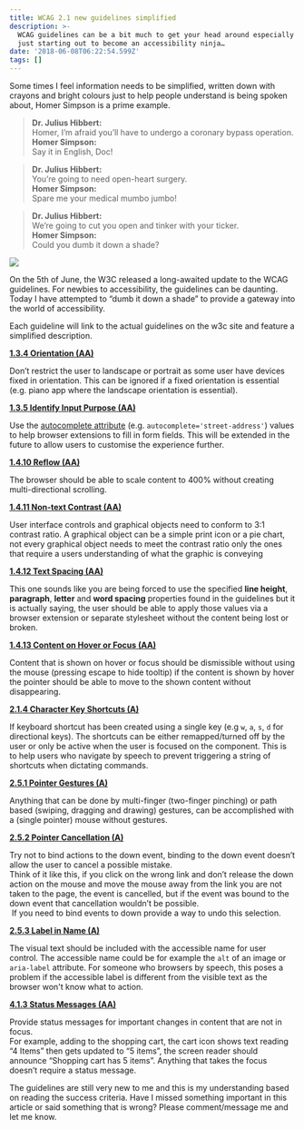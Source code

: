 ```yaml
---
title: WCAG 2.1 new guidelines simplified
description: >-
  WCAG guidelines can be a bit much to get your head around especially if your
  just starting out to become an accessibility ninja…
date: '2018-06-08T06:22:54.599Z'
tags: []
---
```


Some times I feel information needs to be simplified, written down with crayons and bright colours just to help people understand is being spoken about, Homer Simpson is a prime example.

> **Dr. Julius Hibbert:**  
> Homer, I’m afraid you’ll have to undergo a coronary bypass operation.  
> **Homer Simpson:**  
> Say it in English, Doc!

> **Dr. Julius Hibbert:**  
> You’re going to need open-heart surgery.  
> **Homer Simpson:**  
> Spare me your medical mumbo jumbo!

> **Dr. Julius Hibbert:**  
> We’re going to cut you open and tinker with your ticker.  
> **Homer Simpson:**  
> Could you dumb it down a shade?

![](/assets/blog/1__ltRuIgQnlosPT__QjAxeYjQ.gif)

On the 5th of June, the W3C released a long-awaited update to the WCAG guidelines. For newbies to accessibility, the guidelines can be daunting. Today I have attempted to “dumb it down a shade” to provide a gateway into the world of accessibility.

Each guideline will link to the actual guidelines on the w3c site and feature a simplified description.

[**1.3.4 Orientation (AA)**](https://www.w3.org/TR/WCAG21/#orientation)

Don’t restrict the user to landscape or portrait as some user have devices fixed in orientation. This can be ignored if a fixed orientation is essential (e.g. piano app where the landscape orientation is essential).

[**1.3.5 Identify Input Purpose (AA)**](https://www.w3.org/TR/WCAG21/#identify-input-purpose)

Use the [autocomplete attribute](https://www.w3.org/TR/html5/sec-forms.html#autofilling-form-controls-the-autocomplete-attribute) (e.g. `autocomplete='street-address'`) values to help browser extensions to fill in form fields. This will be extended in the future to allow users to customise the experience further.

[**1.4.10 Reflow (AA)**](https://www.w3.org/TR/WCAG21/#reflow)

The browser should be able to scale content to 400% without creating multi-directional scrolling.

[**1.4.11 Non-text Contrast (AA)**](https://www.w3.org/TR/WCAG21/#non-text-contrast)

User interface controls and graphical objects need to conform to 3:1 contrast ratio. A graphical object can be a simple print icon or a pie chart, not every graphical object needs to meet the contrast ratio only the ones that require a users understanding of what the graphic is conveying

[**1.4.12 Text Spacing (AA)**](https://www.w3.org/TR/WCAG21/#text-spacing)

This one sounds like you are being forced to use the specified **line height**, **paragraph**, **letter** and **word spacing** properties found in the guidelines but it is actually saying, the user should be able to apply those values via a browser extension or separate stylesheet without the content being lost or broken.

[**1.4.13 Content on Hover or Focus (AA)**](https://www.w3.org/TR/WCAG21/#content-on-hover-or-focus)

Content that is shown on hover or focus should be dismissible without using the mouse (pressing escape to hide tooltip) if the content is shown by hover the pointer should be able to move to the shown content without disappearing.

[**2.1.4 Character Key Shortcuts (A)**](https://www.w3.org/TR/WCAG21/#character-key-shortcuts)

If keyboard shortcut has been created using a single key (e.g `w`, `a`, `s`, `d` for directional keys). The shortcuts can be either remapped/turned off by the user or only be active when the user is focused on the component. This is to help users who navigate by speech to prevent triggering a string of shortcuts when dictating commands.

[**2.5.1 Pointer Gestures (A)**](https://www.w3.org/TR/WCAG21/#pointer-gestures)

Anything that can be done by multi-finger (two-finger pinching) or path based (swiping, dragging and drawing) gestures, can be accomplished with a (single pointer) mouse without gestures.

[**2.5.2 Pointer Cancellation (A)**](https://www.w3.org/TR/WCAG21/#pointer-cancellation)

Try not to bind actions to the down event, binding to the down event doesn’t allow the user to cancel a possible mistake.  
Think of it like this, if you click on the wrong link and don’t release the down action on the mouse and move the mouse away from the link you are not taken to the page, the event is cancelled, but if the event was bound to the down event that cancellation wouldn’t be possible.  
 If you need to bind events to down provide a way to undo this selection.

[**2.5.3 Label in Name (A)**](https://www.w3.org/TR/WCAG21/#label-in-name)

The visual text should be included with the accessible name for user control. The accessible name could be for example the `alt` of an image or `aria-label` attribute. For someone who browsers by speech, this poses a problem if the accessible label is different from the visible text as the browser won't know what to action.

[**4.1.3 Status Messages (AA)**](https://www.w3.org/TR/WCAG21/#status-messages)

Provide status messages for important changes in content that are not in focus.  
For example, adding to the shopping cart, the cart icon shows text reading “4 Items” then gets updated to “5 items”, the screen reader should announce “Shopping cart has 5 items”. Anything that takes the focus doesn’t require a status message.

The guidelines are still very new to me and this is my understanding based on reading the success criteria. Have I missed something important in this article or said something that is wrong? Please comment/message me and let me know.